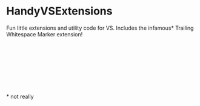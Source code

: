 HandyVSExtensions
=================

Fun little extensions and utility code for VS. Includes the infamous* Trailing Whitespace Marker extension!

<br>

<br>

<br>

<br>

<br>

<br>

<br>


\* not really